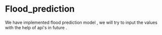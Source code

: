 # Flood_prediction
We have implemented flood prediction model , we will try to input the values with the help of api's in future .
